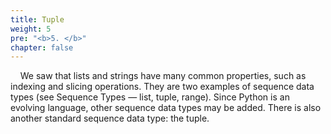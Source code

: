 ```yaml
---
title: Tuple
weight: 5
pre: "<b>5. </b>"
chapter: false
---
```


&nbsp;&nbsp;&nbsp;&nbsp;We saw that lists and strings have many common properties, such as indexing and slicing operations. They are two examples of sequence data types (see Sequence Types — list, tuple, range). Since Python is an evolving language, other sequence data types may be added. There is also another standard sequence data type: the tuple.
